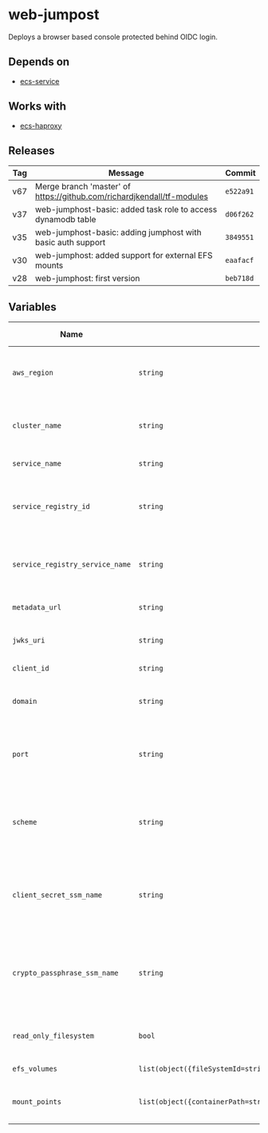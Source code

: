 web-jumpost
======


Deploys a browser based console protected behind OIDC login.

Depends on
------

* [ecs-service](../ecs-service/README.md)



Works with
------

* [ecs-haproxy](../ecs-haproxy/README.md)



Releases
------

|Tag | Message | Commit|
--- | --- | ---
v67 | Merge branch 'master' of https://github.com/richardjkendall/tf-modules | `e522a91`
v37 | web-jumphost-basic: added task role to access dynamodb table | `d06f262`
v35 | web-jumphost-basic: adding jumphost with basic auth support | `3849551`
v30 | web-jumphost: added support for external EFS mounts | `eaafacf`
v28 | web-jumphost: first version | `beb718d`

Variables
------

|Name | Type | Description | Default Value|
--- | --- | --- | ---
`aws_region` | `string` | region where provisioning should happen | ``
`cluster_name` | `string` | name of cluster where service will run | ``
`service_name` | `string` | name of ECS service | ``
`service_registry_id` | `string` | ID for the AWS service discovery namespace we will use | ``
`service_registry_service_name` | `string` | name for service we will use in the service registry | ``
`metadata_url` | `string` | OIDC idp metadata url | ``
`jwks_uri` | `string` | OIDC idp web key set uri | ``
`client_id` | `string` | OIDC client ID | ``
`domain` | `string` | domain name for the proxy service | ``
`port` | `string` | port where proxy service is exposed, typically 443 | `443`
`scheme` | `string` | URL scheme used for proxy endpoint, should be https | `https`
`client_secret_ssm_name` | `string` | name of SSM parameter which contains OIDC client secret | ``
`crypto_passphrase_ssm_name` | `string` | name of SSM parameter which contains OIDC crypto passphrase | ``
`read_only_filesystem` | `bool` | should the filesytem be read only | `false`
`efs_volumes` | `list(object({fileSystemId=string,name=string,rootDirectory=string}))` | volumes for the task | `[]`
`mount_points` | `list(object({containerPath=string,readOnly=bool,sourceVolume=string}))` | mount points for the task definition | `[]`

